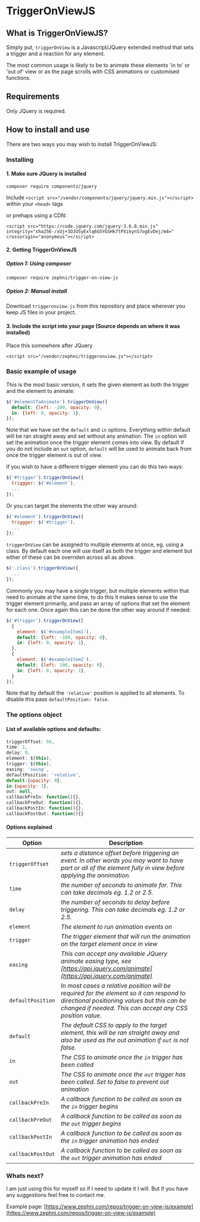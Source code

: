 # TriggerOnViewJS

## What is TriggerOnViewJS?
Simply put, `triggerOnView` is a Javascript/JQuery extended method that sets a trigger and a reaction for any element.

The most common usage is likely to be to animate these elements 'in to' or 'out of' view or as the page scrolls with CSS animations or customised functions.

## Requirements
Only JQuery is required.

## How to install and use

There are two ways you may wish to install TriggerOnViewJS:

### Installing

#### 1. Make sure JQuery is installed
`composer require components/jquery`

Include `<script src="/vendor/components/jquery/jquery.min.js"></script>` within your `<head>` tags

or prehaps using a CDN:

`<script src="https://code.jquery.com/jquery-3.6.0.min.js" integrity="sha256-/xUj+3OJU5yExlq6GSYGSHk7tPXikynS7ogEvDej/m4=" crossorigin="anonymous"></script>`

#### 2. Getting TriggerOnViewJS
##### Option 1: Using composer
`composer require zephni/trigger-on-view-js`

##### Option 2: Manual install
Download `triggeronview.js` from this repository and place wherever you keep JS files in your project.


#### 3. Include the script into your page (Source depends on where it was installed)
Place this somewhere after JQuery

`<script src="/vendor/zephni/triggeronview.js"></script>`

### Basic example of usage

This is the most basic version, it sets the given element as both the trigger and the element to animate:

```javascript
$('#elementToAnimate').triggerOnView({
  default: {left: -100, opacity: 0},
  in: {left: 0, opacity: 1},
});
```

Note that we have set the `default` and `in` options. Everything within default will be ran straight away and set without any animation. The `in` option will set the animation once the trigger element comes into view. By default if you do not include an `out` option, `default` will be used to animate back from once the trigger element is out of view.

If you wish to have a different trigger element you can do this two ways:

```javascript
$('#trigger').triggerOnView({
  triggger: $('#element'),
  ...
});
```

Or you can target the elements the other way around:

```javascript
$('#element').triggerOnView({
  triggger: $('#trigger'),
  ...
});
```
`triggerOnView` can be assigned to multiple elements at once, eg. using a class. By default each one will use itself as both the trigger and element but either of these can be overriden across all as above.

```javascript
$('.class').triggerOnView({
  ...
});
```
Commonly you may have a single trigger, but multiple elements within that need to animate at the same time, to do this it makes sense to use the trigger element primarily, and pass an array of options that set the element for each one. Once again this can be done the other way around if needed:

```javascript
$('#trigger').triggerOnView([
  {
    element: $('#exampleItem1'),
    default: {left: -100, opacity: 0},
    in: {left: 0, opacity: 1},
  },
  {
    element: $('#exampleItem2'),
    default: {left: 100, opacity: 0},
    in: {left: 0, opacity: 1},
  }
]);
```

Note that by default the `'relative'` position is applied to all elements. To disable this pass `defaultPosition: false`.

### The options object

#### List of available options and defaults:

```javascript
triggerOffset: 50,
time: 1,
delay: 0,
element: $(this),
trigger: $(this),
easing: 'swing',
defaultPosition: 'relative',
default:{opacity: 0},
in:{opacity: 1},
out: null,
callbackPreIn: function(){},
callbackPreOut: function(){},
callbackPostIn: function(){},
callbackPostOut: function(){}
```

#### Options explained 

| Option                           | Description    |
| -------------------------------- | -------------- |
| `triggerOffset`                | *sets a distance offset before triggering an event. In other words you may want to have part or all of the element fully in view before applying the annimation.* |
| `time`                         | *the number of seconds to animate for. This can take decimals eg. 1.2 or 2.5.* |
| `delay`                        | *the number of seconds to delay before triggering. This can take decimals eg. 1.2 or 2.5.* |
| `element`                      | *The element to run animation events on* |
| `trigger`                      | *The trigger element that will run the animation on the target element once in view* |
| `easing`                       | *This can accept any available JQuery animate easing type, see [https://api.jquery.com/animate](https://api.jquery.com/animate)* |
| `defaultPosition`              | *In most cases a relative position will be required for the element so it can respond to directional positioning values but this can be changed if needed. This can accept any CSS position value.* |
| `default`                      | *The default CSS to apply to the target element, this will be ran straight away and also be used as the out animation if `out` is not false.* |
| `in`                           | *The CSS to animate once the `in` trigger has been called* |
| `out`                          | *The CSS to animate once the `out` trigger has been called. Set to false to prevent out animation* |
| `callbackPreIn`                | *A callback function to be called as soon as the `in` trigger begins* |
| `callbackPreOut`               | *A callback function to be called as soon as the `out` trigger begins* |
| `callbackPostIn`               | *A callback function to be called as soon as the `in` trigger animation has ended* |
| `callbackPostOut`              | *A callback function to be called as soon as the `out` trigger animation has ended* |

### Whats next?

I am just using this for myself so if I need to update it I will. But if you have any suggestions feel free to contact me.

Example page: [https://www.zephni.com/repos/trigger-on-view-js/example](https://www.zephni.com/repos/trigger-on-view-js/example)